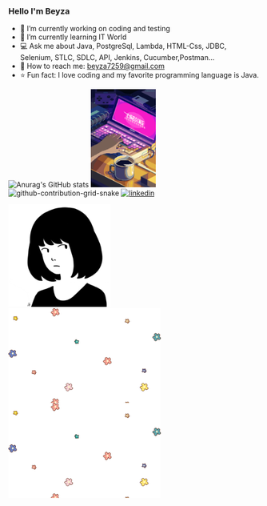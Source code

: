 ###  Hello I'm Beyza


- :blossom: I’m currently working on coding and testing
- :hibiscus: I’m currently learning IT World
- :computer: Ask me about Java, PostgreSql, Lambda, HTML-Css, JDBC, Selenium, STLC, SDLC, API, Jenkins, Cucumber,Postman...
- :love_letter: How to reach me: beyza7259@gmail.com
- :star: Fun fact: I love coding and my favorite programming language is Java.

![Anurag's GitHub stats](https://github-readme-stats.vercel.app/api?username=beyzaklc98&show_icons=true&theme=omni)
<img align=above width=130 src="https://github.com/SenaYcdl/SenaYcdl/blob/main/54b5b572a814ce721e1b01adabed5c84.gif" />
![github-contribution-grid-snake](https://user-images.githubusercontent.com/78317220/190580600-edd928b9-0191-4b8a-b1f5-b74fd09a5df4.gif)
[![linkedin](https://img.shields.io/badge/Linkedin-000000?style=for-the-badge&logo=Linkedin&logoColor=white)](https://www.linkedin.com/in/beyza-kilic-/)

<img align=beside width=205 src="https://github.com/SenaYcdl/SenaYcdl/blob/main/65bcebd0e225bc8fb2ad79fff09523ee.gif" />
<img align=center width=305 src="https://github.com/SenaYcdl/SenaYcdl/blob/main/3f11b653258af68f56efa1e944388c6a.gif" /><img align=beside width=305 src="https://github.com/SenaYcdl/SenaYcdl/blob/main/3f11b653258af68f56efa1e944388c6a.gif" />
